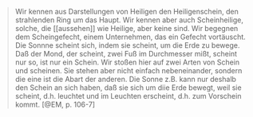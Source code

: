 > Wir kennen aus Darstellungen von Heiligen den Heiligenschein, den strahlenden Ring um das Haupt. Wir kennen aber auch Scheinheilige, solche, die [[aussehen]] wie Heilige, aber keine sind. Wir begegnen dem Scheingefecht, einem Unternehmen, das ein Gefecht vortäuscht. Die Sonnne scheint sich, indem sie scheint, um die Erde zu bewege. Daß der Mond, der scheint, zwei Fuß im Durchmesser mißt, scheint nur so, ist nur ein Schein. Wir stoßen hier auf zwei Arten von Schein und scheinen. Sie stehen aber nicht einfach nebeneinander, sondern die eine ist die Abart der anderen. Die Sonne z.B. kann nur deshalb den Schein an sich haben, daß sie sich um diie Erde bewegt, weil sie scheint, d.h. leuchtet und im Leuchten erscheint, d.h. zum Vorschein kommt. [@EM, p. 106-7]